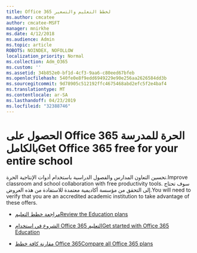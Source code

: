 ```yaml
---
title: Office 365 لخطط التعليم والتسعير
ms.author: cmcatee
author: cmcatee-MSFT
manager: mnirkhe
ms.date: 4/12/2018
ms.audience: Admin
ms.topic: article
ROBOTS: NOINDEX, NOFOLLOW
localization_priority: Normal
ms.collection: Adm_O365
ms.custom: ''
ms.assetid: 34b852e0-bf1d-4cf3-9aa6-c80eed67bfeb
ms.openlocfilehash: 540fe0e8f9edd6949229e90e256aa2626584dd3b
ms.sourcegitcommit: 9d78905c512192ffc4675468abd2efc5f2e4baf4
ms.translationtype: MT
ms.contentlocale: ar-SA
ms.lasthandoff: 04/23/2019
ms.locfileid: "32388746"
---
```

# <a name="get-office-365-free-for-your-entire-school"></a><span data-ttu-id="84c8d-102">الحصول على Office 365 الحرة للمدرسة بالكامل</span><span class="sxs-lookup"><span data-stu-id="84c8d-102">Get Office 365 free for your entire school</span></span>

<span data-ttu-id="84c8d-103">تحسين التعاون المدارس والفصول الدراسية باستخدام أدوات الإنتاجية الحرة.</span><span class="sxs-lookup"><span data-stu-id="84c8d-103">Improve classroom and school collaboration with free productivity tools.</span></span> <span data-ttu-id="84c8d-104">سوف تحتاج إلى التحقق من مؤسسة أكاديمية معتمدة للاستفادة من هذه العروض.</span><span class="sxs-lookup"><span data-stu-id="84c8d-104">You will need to verify that you are an accredited academic institution to take advantage of these offers.</span></span>
  
- [<span data-ttu-id="84c8d-105">مراجعة خطط التعليم</span><span class="sxs-lookup"><span data-stu-id="84c8d-105">Review the Education plans</span></span>](https://products.office.com/academic/compare-office-365-education-plans)
    
- [<span data-ttu-id="84c8d-106">الشروع في استخدام Office 365 التعليم</span><span class="sxs-lookup"><span data-stu-id="84c8d-106">Get started with Office 365 Education</span></span>](https://support.office.com/article/ab02abe5-a1ee-458c-b749-5b44416ccf1)
    
- [<span data-ttu-id="84c8d-107">مقارنة كافة خطط Office 365</span><span class="sxs-lookup"><span data-stu-id="84c8d-107">Compare all Office 365 plans</span></span>](https://products.office.com/business/compare-more-office-365-for-business-plans)
    

